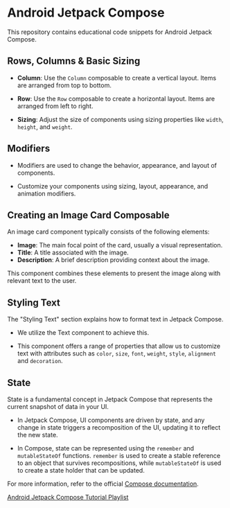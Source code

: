 # Android Jetpack Compose

This repository contains educational code snippets for Android Jetpack Compose.

## Rows, Columns & Basic Sizing

- **Column**: Use the `Column` composable to create a vertical layout. Items are arranged from top to bottom.

- **Row**: Use the `Row` composable to create a horizontal layout. Items are arranged from left to right.

- **Sizing**: Adjust the size of components using sizing properties like `width`, `height`, and `weight`.

## Modifiers

- Modifiers are used to change the behavior, appearance, and layout of components.
  
- Customize your components using sizing, layout, appearance, and animation modifiers.

## Creating an Image Card Composable

An image card component typically consists of the following elements:

- **Image**: The main focal point of the card, usually a visual representation.
- **Title**: A title associated with the image.
- **Description**: A brief description providing context about the image.
  
This component combines these elements to present the image along with relevant text to the user.

## Styling Text

The "Styling Text" section explains how to format text in Jetpack Compose. 

- We utilize the Text component to achieve this. 

- This component offers a range of properties that allow us to customize text with attributes such as `color`, `size`, `font`, `weight`, `style`, `alignment` and `decoration`.

## State

State is a fundamental concept in Jetpack Compose that represents the current snapshot of data in your UI. 

- In Jetpack Compose, UI components are driven by state, and any change in state triggers a recomposition of the UI, updating it to reflect the new state.

- In Compose, state can be represented using the `remember` and `mutableStateOf` functions. `remember` is used to create a stable reference to an object that survives recompositions, while `mutableStateOf` is used to create a state holder that can be updated.

For more information, refer to the official [Compose documentation](https://developer.android.com/jetpack/compose).

[Android Jetpack Compose Tutorial Playlist](https://www.youtube.com/playlist?list=PLQkwcJG4YTCSpJ2NLhDTHhi6XBNfk9WiC)

